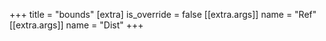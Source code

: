 +++
title = "bounds"
[extra]
is_override = false
[[extra.args]]
name = "Ref"
[[extra.args]]
name = "Dist"
+++